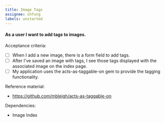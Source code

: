 ```yaml
---
title: Image Tags
assignee: shfung
labels: unstarted
---
```


#### As a user I want to add tags to images.

Acceptance criteria:
- [ ] When I add a new image, there is a form field to add tags.
- [ ] After I've saved an image with tags, I see those tags displayed with the
  associated image on the index page.
- [ ] My application uses the acts-as-taggable-on gem to provide the tagging
  functionality.

Reference material:
- https://github.com/mbleigh/acts-as-taggable-on

Dependencies:
- Image Index
